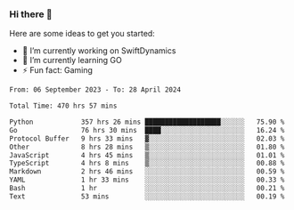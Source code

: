 ### Hi there 👋

Here are some ideas to get you started:

- 🔭 I’m currently working on SwiftDynamics
- 🌱 I’m currently learning GO
-  ⚡ Fun fact: Gaming
  
  <!--
- 👯 I’m looking to collaborate on ...
- 🤔 I’m looking for help with ...
- 💬 Ask me about ...
- 📫 How to reach me: ...
- 😄 Pronouns: ...
-->

<!--START_SECTION:waka-->

```txt
From: 06 September 2023 - To: 28 April 2024

Total Time: 470 hrs 57 mins

Python            357 hrs 26 mins ███████████████████░░░░░░   75.90 %
Go                76 hrs 30 mins  ████░░░░░░░░░░░░░░░░░░░░░   16.24 %
Protocol Buffer   9 hrs 33 mins   ▓░░░░░░░░░░░░░░░░░░░░░░░░   02.03 %
Other             8 hrs 28 mins   ▒░░░░░░░░░░░░░░░░░░░░░░░░   01.80 %
JavaScript        4 hrs 45 mins   ▒░░░░░░░░░░░░░░░░░░░░░░░░   01.01 %
TypeScript        4 hrs 8 mins    ▒░░░░░░░░░░░░░░░░░░░░░░░░   00.88 %
Markdown          2 hrs 46 mins   ░░░░░░░░░░░░░░░░░░░░░░░░░   00.59 %
YAML              1 hr 33 mins    ░░░░░░░░░░░░░░░░░░░░░░░░░   00.33 %
Bash              1 hr            ░░░░░░░░░░░░░░░░░░░░░░░░░   00.21 %
Text              53 mins         ░░░░░░░░░░░░░░░░░░░░░░░░░   00.19 %
```

<!--END_SECTION:waka-->
